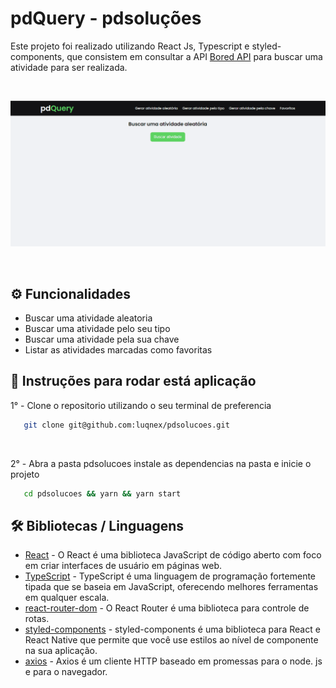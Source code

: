 # pdQuery - pdsoluções

<p>Este projeto foi realizado utilizando React Js, Typescript e styled-components, que consistem em consultar a API <a target="_blank" href="https://www.boredapi.com/">Bored API</a> para buscar uma atividade para ser realizada.</p>

<br />

![Gif projeto](https://github.com/luqnex/gif-pdsolucoes/blob/main/pdsolucoes.gif)

<br />

<h2>⚙️ Funcionalidades</h2>

<ul>
    <li>Buscar uma atividade aleatoria</li>
    <li>Buscar uma atividade pelo seu tipo</li>
    <li>Buscar uma atividade pela sua chave</li>
    <li>Listar as atividades marcadas como favoritas</li>
</ul>

<h2>🔧 Instruções para rodar está aplicação</h2>

<p>1° - Clone o repositorio utilizando o seu terminal de preferencia</p>

```bash
   git clone git@github.com:luqnex/pdsolucoes.git
```

</br>

<p>2° - Abra a pasta pdsolucoes instale as dependencias na pasta e inicie o projeto</p>

```bash
   cd pdsolucoes && yarn && yarn start
```

<h2>🛠️ Bibliotecas / Linguagens</h2>

* [React](https://pt-br.reactjs.org/) - O React é uma biblioteca JavaScript de código aberto com foco em criar interfaces de usuário em páginas web.
* [TypeScript](https://www.typescriptlang.org/) - TypeScript é uma linguagem de programação fortemente tipada que se baseia em JavaScript, oferecendo melhores ferramentas em qualquer escala.
* [react-router-dom](https://v5.reactrouter.com/web/guides/quick-start) - O React Router é uma biblioteca para controle de rotas.
* [styled-components](https://styled-components.com/) - styled-components é uma biblioteca para React e React Native que permite que você use estilos ao nível de componente na sua aplicação.
* [axios](https://axios-http.com/docs/intro) - Axios é um cliente HTTP baseado em promessas para o node. js e para o navegador.


